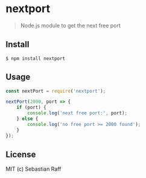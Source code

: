 # nextport

> Node.js module to get the next free port

## Install

```
$ npm install nextport
```

## Usage

```javascript
const nextPort = require('nextport');

nextPort(2000, port => {
    if (port) {
        console.log('next free port:', port);
    } else {
        console.log('no free port >= 2000 found');
    }
});

```

## License

MIT (c) Sebastian Raff
